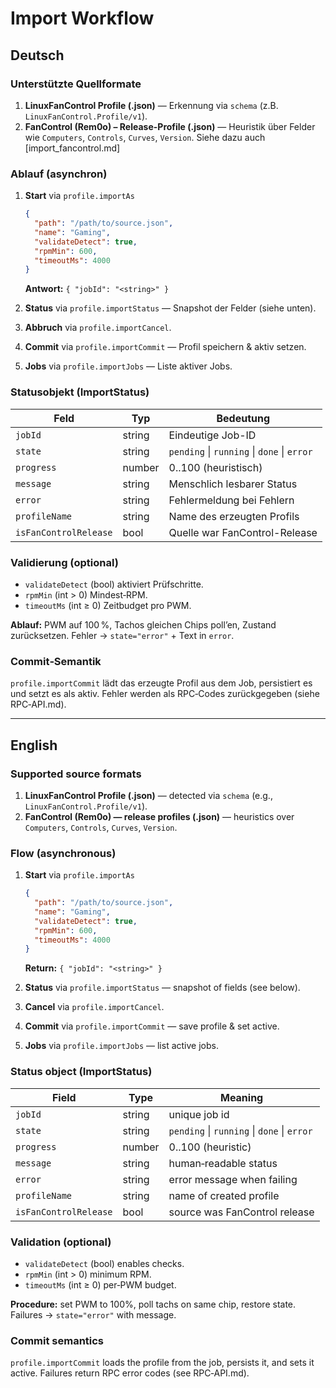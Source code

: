 # Import Workflow

## Deutsch

### Unterstützte Quellformate

1. **LinuxFanControl Profile (.json)** — Erkennung via `schema` (z.B. `LinuxFanControl.Profile/v1`).
2. **FanControl (Rem0o) – Release-Profile (.json)** — Heuristik über Felder wie `Computers`, `Controls`, `Curves`, `Version`. Siehe dazu auch [import_fancontrol.md]

### Ablauf (asynchron)

1. **Start** via `profile.importAs`

   ```json
   {
     "path": "/path/to/source.json",
     "name": "Gaming",
     "validateDetect": true,
     "rpmMin": 600,
     "timeoutMs": 4000
   }
   ```

   **Antwort:** `{ "jobId": "<string>" }`
2. **Status** via `profile.importStatus` — Snapshot der Felder (siehe unten).
3. **Abbruch** via `profile.importCancel`.
4. **Commit** via `profile.importCommit` — Profil speichern & aktiv setzen.
5. **Jobs** via `profile.importJobs` — Liste aktiver Jobs.

### Statusobjekt (ImportStatus)

| Feld                  | Typ    | Bedeutung                                   |
| --------------------- | ------ | ------------------------------------------- |
| `jobId`               | string | Eindeutige Job-ID                           |
| `state`               | string | `pending` \| `running` \| `done` \| `error` |
| `progress`            | number | 0..100 (heuristisch)                        |
| `message`             | string | Menschlich lesbarer Status                  |
| `error`               | string | Fehlermeldung bei Fehlern                   |
| `profileName`         | string | Name des erzeugten Profils                  |
| `isFanControlRelease` | bool   | Quelle war FanControl-Release               |

### Validierung (optional)

* `validateDetect` (bool) aktiviert Prüfschritte.
* `rpmMin` (int > 0) Mindest‑RPM.
* `timeoutMs` (int ≥ 0) Zeitbudget pro PWM.

**Ablauf:** PWM auf 100 %, Tachos gleichen Chips poll’en, Zustand zurücksetzen. Fehler → `state="error"` + Text in `error`.

### Commit‑Semantik

`profile.importCommit` lädt das erzeugte Profil aus dem Job, persistiert es und setzt es als aktiv. Fehler werden als RPC‑Codes zurückgegeben (siehe RPC‑API.md).

---

## English

### Supported source formats

1. **LinuxFanControl Profile (.json)** — detected via `schema` (e.g., `LinuxFanControl.Profile/v1`).
2. **FanControl (Rem0o) — release profiles (.json)** — heuristics over `Computers`, `Controls`, `Curves`, `Version`.

### Flow (asynchronous)

1. **Start** via `profile.importAs`

   ```json
   {
     "path": "/path/to/source.json",
     "name": "Gaming",
     "validateDetect": true,
     "rpmMin": 600,
     "timeoutMs": 4000
   }
   ```

   **Return:** `{ "jobId": "<string>" }`
2. **Status** via `profile.importStatus` — snapshot of fields (see below).
3. **Cancel** via `profile.importCancel`.
4. **Commit** via `profile.importCommit` — save profile & set active.
5. **Jobs** via `profile.importJobs` — list active jobs.

### Status object (ImportStatus)

| Field                 | Type   | Meaning                                     |
| --------------------- | ------ | ------------------------------------------- |
| `jobId`               | string | unique job id                               |
| `state`               | string | `pending` \| `running` \| `done` \| `error` |
| `progress`            | number | 0..100 (heuristic)                          |
| `message`             | string | human‑readable status                       |
| `error`               | string | error message when failing                  |
| `profileName`         | string | name of created profile                     |
| `isFanControlRelease` | bool   | source was FanControl release               |

### Validation (optional)

* `validateDetect` (bool) enables checks.
* `rpmMin` (int > 0) minimum RPM.
* `timeoutMs` (int ≥ 0) per‑PWM budget.

**Procedure:** set PWM to 100%, poll tachs on same chip, restore state. Failures → `state="error"` with message.

### Commit semantics

`profile.importCommit` loads the profile from the job, persists it, and sets it active. Failures return RPC error codes (see RPC‑API.md).
